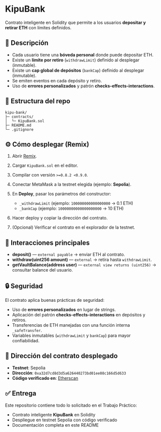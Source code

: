 # KipuBank

Contrato inteligente en Solidity que permite a los usuarios **depositar y retirar ETH** con límites definidos.

## 📖 Descripción

* Cada usuario tiene una **bóveda personal** donde puede depositar ETH.
* Existe un **límite por retiro** (`withdrawLimit`) definido al desplegar (inmutable).
* Existe un **cap global de depósitos** (`bankCap`) definido al desplegar (inmutable).
* Se emiten eventos en cada depósito y retiro.
* Uso de **errores personalizados** y patrón **checks-effects-interactions**.

## 📁 Estructura del repo

```
kipu-bank/
├─ contracts/
│  └─ KipuBank.sol
├─ README.md
└─ .gitignore
```

## ⚙️ Cómo desplegar (Remix)

1. Abrir [Remix](https://remix.ethereum.org/).

2. Cargar `KipuBank.sol` en el editor.

3. Compilar con versión `>=0.8.2 <0.9.0`.

4. Conectar MetaMask a la testnet elegida (ejemplo: **Sepolia**).

5. En **Deploy**, pasar los parámetros del constructor:

   * `_withdrawLimit` (ejemplo: `100000000000000000` → 0.1 ETH)
   * `_bankCap` (ejemplo: `10000000000000000000` → 10 ETH)

6. Hacer deploy y copiar la dirección del contrato.

7. (Opcional) Verificar el contrato en el explorador de la testnet.

## 📡 Interacciones principales

* **deposit()** — `external payable` → enviar ETH al contrato.
* **withdraw(uint256 amount)** — `external` → retira hasta `withdrawLimit`.
* **getVaultBalance(address user)** — `external view returns (uint256)` → consultar balance del usuario.

## 🔒 Seguridad

El contrato aplica buenas prácticas de seguridad:

* Uso de **errores personalizados** en lugar de strings.
* Aplicación del patrón **checks-effects-interactions** en depósitos y retiros.
* Transferencias de ETH manejadas con una función interna `_safeTransfer`.
* Variables inmutables (`withdrawLimit` y `bankCap`) para mayor confiabilidad.

## 📍 Dirección del contrato desplegado

* **Testnet**: Sepolia
* **Dirección**: `0xa32d7cd8d3d5a626440273bd01ee08c166d5d633`
* **Código verificado en**: [Etherscan](https://sepolia.etherscan.io/address/0xa32d7cd8d3d5a626440273bd01ee08c166d5d633)

## ✅ Entrega

Este repositorio contiene todo lo solicitado en el Trabajo Práctico:

* Contrato inteligente **KipuBank** en Solidity
* Despliegue en testnet Sepolia con código verificado
* Documentación completa en este README

